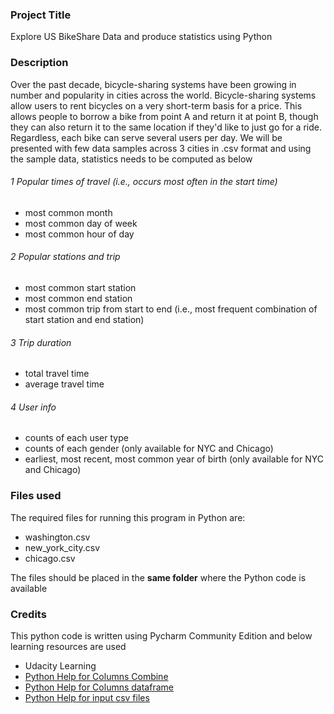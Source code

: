 ### Project Title
Explore US BikeShare Data and produce statistics using Python

### Description
Over the past decade, bicycle-sharing systems have been growing in number and popularity in cities across the world. Bicycle-sharing systems allow users to rent bicycles on a very short-term basis for a price. This allows people to borrow a bike from point A and return it at point B, though they can also return it to the same location if they'd like to just go for a ride. Regardless, each bike can serve several users per day.
We will be presented with few data samples across 3 cities in .csv format and using the sample data, statistics needs to be computed as below 

###### 1 Popular times of travel (i.e., occurs most often in the start time)

 * most common month
 * most common day of week
 * most common hour of day

###### 2 Popular stations and trip

 * most common start station
 * most common end station
 * most common trip from start to end (i.e., most frequent combination of start station and end station)

###### 3 Trip duration

 * total travel time
 * average travel time

###### 4 User info

* counts of each user type
* counts of each gender (only available for NYC and Chicago)
* earliest, most recent, most common year of birth (only available for NYC and Chicago)


### Files used
The required files for running this program in Python are: 

* washington.csv
* new_york_city.csv
* chicago.csv

The files should be placed in the **same folder** where the Python code is available

### Credits
This python code is written using Pycharm Community Edition and below learning resources are used 

* Udacity Learning
* [Python Help for Columns Combine](https://stackoverflow.com/questions/19377969/combine-two-columns-of-text-in-dataframe-in-pandas-python) 
* [Python Help for Columns dataframe](https://stackoverflow.com/questions/49188960/how-to-show-all-of-columns-name-on-pandas-dataframe) 
* [Python Help for input csv files](https://www.python-course.eu/python3_input.php)


